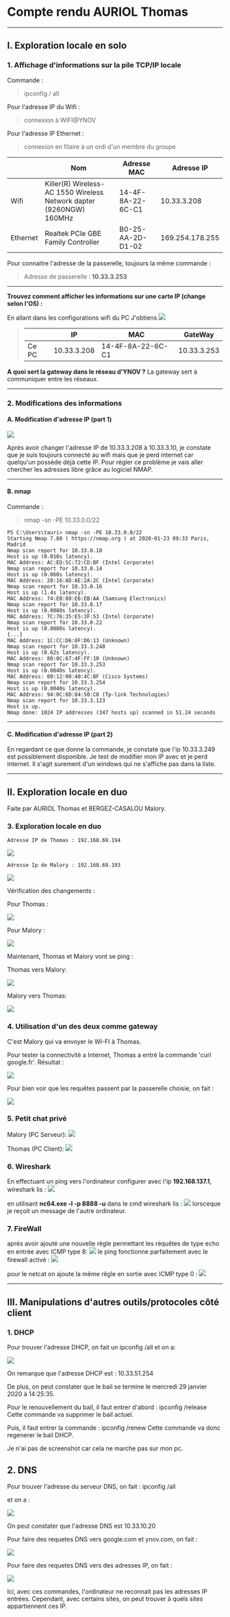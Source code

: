 # Compte rendu AURIOL Thomas

---
## I. Exploration locale en solo
### 1. Affichage d'informations sur la pile TCP/IP locale

Commande :
>ipconfig / all

Pour l'adresse IP du Wifi : 
>connexion à WIFI@YNOV

Pour l'adresse IP Ethernet : 
>connexion en filaire à un ordi d'un membre du groupe

|          | Nom      | Adresse MAC | Adresse IP |
| -------- | -------- | ----------- | ---------- |
| Wifi     |Killer(R) Wireless-AC 1550 Wireless Network dapter (9260NGW) 160MHz| 14-4F-8A-22-6C-C1 |10.33.3.208|
| Ethernet |Realtek PCIe GBE Family Controller|B0-25-AA-2D-D1-02|169.254.178.255|

Pour connaitre l'adresse de la passerelle, toujours la même commande : 
>Adresse de passerelle : **10.33.3.253**
---
**Trouvez comment afficher les informations sur une carte IP (change selon l'OS) :**

En allant dans les configurations wifi du PC J'obtiens
![](https://i.imgur.com/Y444zMT.png)


>|          | IP | MAC | GateWay |
>| -------- | -------- | -------- | - |
>| Ce PC | 10.33.3.208 | 14-4F-8A-22-6C-C1 | 10.33.3.253 |

**A quoi sert la gateway dans le réseau d'YNOV ?**
La gateway sert à communiquer entre les réseaux.

---

### 2. Modifications des informations
#### A. Modification d'adresse IP (part 1)

![](https://i.imgur.com/LlfrAWC.png)

Après avoir changer l'adresse IP de 10.33.3.208 à 10.33.3.10, je constate que je suis toujours connecté au wifi mais que je perd internet car quelqu'un possède déjà cette IP. Pour régler ce problème je vais aller chercher les adresses libre grâce au logiciel NMAP.

---
#### B. nmap

Commande :
>nmap -sn -PE 10.33.0.0/22

```
PS C:\Users\tauri> nmap -sn -PE 10.33.0.0/22
Starting Nmap 7.80 ( https://nmap.org ) at 2020-01-23 09:33 Paris, Madrid
Nmap scan report for 10.33.0.10
Host is up (0.010s latency).
MAC Address: AC:ED:5C:72:CD:BF (Intel Corporate)
Nmap scan report for 10.33.0.14
Host is up (0.060s latency).
MAC Address: 28:16:AD:AE:2A:2C (Intel Corporate)
Nmap scan report for 10.33.0.16
Host is up (1.4s latency).
MAC Address: 74:EB:80:E6:EB:AA (Samsung Electronics)
Nmap scan report for 10.33.0.17
Host is up (0.0080s latency).
MAC Address: 7C:76:35:E5:3F:53 (Intel Corporate)
Nmap scan report for 10.33.0.22
Host is up (0.0080s latency).
{...}
MAC Address: 1C:CC:D6:8F:D6:13 (Unknown)
Nmap scan report for 10.33.3.248
Host is up (0.62s latency).
MAC Address: 80:0C:67:4F:FF:10 (Unknown)
Nmap scan report for 10.33.3.253
Host is up (0.0040s latency).
MAC Address: 00:12:00:40:4C:BF (Cisco Systems)
Nmap scan report for 10.33.3.254
Host is up (0.0040s latency).
MAC Address: 94:0C:6D:84:50:C8 (Tp-link Technologies)
Nmap scan report for 10.33.3.123
Host is up.
Nmap done: 1024 IP addresses (347 hosts up) scanned in 51.24 seconds
```
---
#### C.  Modification d'adresse IP (part 2)

En regardant ce que donne la commande, je constate que l'ip 10.33.3.249 est possiblement disponible. Je test de modifier mon IP avec et je perd internet. Il s'agit surement d'un windows qui ne s'affiche pas dans la liste.

---
## II. Exploration locale en duo

Faite par AURIOL Thomas et BERGEZ-CASALOU Malory.

### 3. Exploration locale en duo

`Adresse IP de Thomas : 192.168.69.194`

![](https://i.imgur.com/ilyEvEn.png)

`Adresse Ip de Malory : 192.168.69.193`

![](https://i.imgur.com/uotebla.png)

Vérification des changements : 

Pour Thomas : 

![](https://i.imgur.com/M7bF7Tw.png)

Pour Malory : 

![](https://i.imgur.com/jzrxt0n.png)

Maintenant, Thomas et Malory vont se ping : 

Thomas vers Malory:

![](https://i.imgur.com/r1zC71q.png)

Malory vers Thomas:

![](https://i.imgur.com/YT3H1Su.png)

### 4. Utilisation d'un des deux comme gateway

C'est Malory qui va envoyer le WI-FI à Thomas.

Pour tester la connectivité a Internet, Thomas a entré la commande 'curl google.fr'.
Résultat : 

![](https://i.imgur.com/G8KzmPK.png)

Pour bien voir que les requêtes passent par la passerelle choisie, on fait : 

![](https://i.imgur.com/9yidNOW.png)

### 5. Petit chat privé

Malory (PC Serveur):
![](https://i.imgur.com/38EAKho.png)

Thomas (PC Client):
![](https://i.imgur.com/CtK1Eut.png)

### 6. Wireshark

En effectuant un ping vers l'ordinateur configurer avec l'ip **192.168.137.1**, wireshark lis :
![](https://i.imgur.com/cETR7KE.png)

en utilisant **nc64.exe -l -p 8888 -u** dans le cmd wireshark lis :
![](https://i.imgur.com/J6pom2d.png)
lorsceque je reçoit un message de l'autre ordinateur.

### 7. FireWall

après avoir ajouté une nouvelle rêgle permettant les réquêtes de type echo en entrée avec ICMP type 8:
![](https://i.imgur.com/VRxPgJ6.png)
le ping fonctionne parfaitement avec le firewall activé :
![](https://i.imgur.com/CAjxtXr.png)

pour le netcat on ajoute la même rêgle en sortie avec ICMP type 0 :
![](https://i.imgur.com/kq2qeAd.png)




---
## III. Manipulations d'autres outils/protocoles côté client

### 1. DHCP

Pour trouver l'adresse DHCP, on fait un ipconfig /all et on a:

![](https://i.imgur.com/yWpBjIs.png)

On remarque que l'adresse DHCP est : 10.33.51.254

De plus, on peut constater que le bail se termine le mercredi 29 janvier 2020 à 14:25:35.


Pour le renouvellement du bail, il faut entrer d'abord : ipconfig /release
Cette commande va supprimer le bail actuel.

Puis, il faut entrer la commande : ipconfig /renew
Cette commande va donc regenerer le bail DHCP.

Je n'ai pas de screenshot car cela ne marche pas sur mon pc.

## 2. DNS

Pour trouver l'adresse du serveur DNS, on fait : 
ipconfig /all

et on a : 

![](https://i.imgur.com/T7dbKjZ.png)

On peut constater que l'adresse DNS est 10.33.10.20

Pour faire des requetes DNS vers google.com et ynov.com, on fait : 

![](https://i.imgur.com/G5k69dW.png)

Pour faire des requetes DNS vers des adresses IP, on fait : 

![](https://i.imgur.com/jy2Lh7b.png)

Ici, avec ces commandes, l'ordinateur ne reconnait pas les adresses IP entrées.
Cependant, avec certains sites, on peut trouver à quels sites appartiennent ces IP.